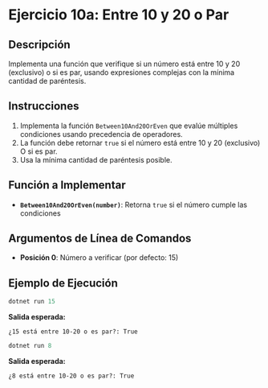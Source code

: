 # Ejercicio 10a: Entre 10 y 20 o Par

## Descripción
Implementa una función que verifique si un número está entre 10 y 20 (exclusivo) o si es par, usando expresiones complejas con la mínima cantidad de paréntesis.

## Instrucciones
1. Implementa la función `Between10And20OrEven` que evalúe múltiples condiciones usando precedencia de operadores.
2. La función debe retornar `true` si el número está entre 10 y 20 (exclusivo) O si es par.
3. Usa la mínima cantidad de paréntesis posible.

## Función a Implementar
- **`Between10And20OrEven(number)`**: Retorna `true` si el número cumple las condiciones

## Argumentos de Línea de Comandos
- **Posición 0**: Número a verificar (por defecto: 15)

## Ejemplo de Ejecución

```powershell
dotnet run 15
```
**Salida esperada:**
```
¿15 está entre 10-20 o es par?: True
```

```powershell
dotnet run 8
```
**Salida esperada:**
```
¿8 está entre 10-20 o es par?: True
```